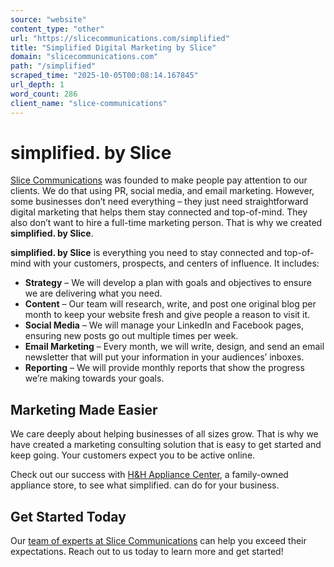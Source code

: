 ```yaml
---
source: "website"
content_type: "other"
url: "https://slicecommunications.com/simplified"
title: "Simplified Digital Marketing by Slice"
domain: "slicecommunications.com"
path: "/simplified"
scraped_time: "2025-10-05T00:08:14.167845"
url_depth: 1
word_count: 286
client_name: "slice-communications"
---
```


# simplified. by Slice

[Slice Communications](https://slicecommunications.com/about) was founded to make people pay attention to our clients. We do that using PR, social media, and email marketing. However, some businesses don’t need everything – they just need straightforward digital marketing that helps them stay connected and top-of-mind. They also don’t want to hire a full-time marketing person. That is why we created **simplified. by Slice**.

**simplified. by Slice** is everything you need to stay connected and top-of-mind with your customers, prospects, and centers of influence. It includes:

* **Strategy** – We will develop a plan with goals and objectives to ensure we are delivering what you need.
* **Content** – Our team will research, write, and post one original blog per month to keep your website fresh and give people a reason to visit it.
* **Social Media** – We will manage your LinkedIn and Facebook pages, ensuring new posts go out multiple times per week.
* **Email Marketing** – Every month, we will write, design, and send an email newsletter that will put your information in your audiences’ inboxes.
* **Reporting** – We will provide monthly reports that show the progress we’re making towards your goals.

## Marketing Made Easier

We care deeply about helping businesses of all sizes grow. That is why we have created a marketing consulting solution that is easy to get started and keep going. Your customers expect you to be active online.

Check out our success with [H&H Appliance Center](https://slicecommunications.com/case-study/hh-appliance-center), a family-owned appliance store, to see what simplified. can do for your business.

## Get Started Today

Our [team of experts at Slice Communications](https://slicecommunications.com/team) can help you exceed their expectations. Reach out to us today to learn more and get started!